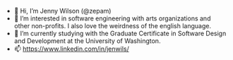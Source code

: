 - 👋 Hi, I’m Jenny Wilson (@zepam)
- 👀 I’m interested in software engineering with arts organizations and other non-profits. I also love the weirdness of the english language.
- 🌱 I’m currently studying with the Graduate Certificate in Software Design and Development at the University of Washington. 
- 📫 https://www.linkedin.com/in/jenwils/

<!---
zepam/zepam is a ✨ special ✨ repository because its `README.md` (this file) appears on your GitHub profile.
You can click the Preview link to take a look at your changes. 💞️
--->
